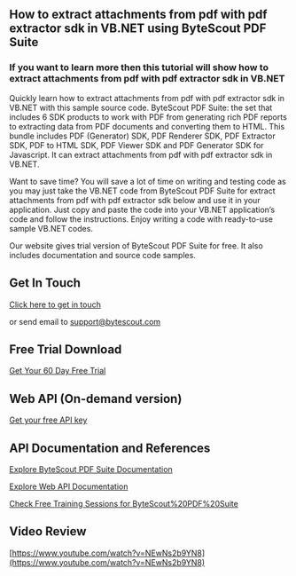 ## How to extract attachments from pdf with pdf extractor sdk in VB.NET using ByteScout PDF Suite

### If you want to learn more then this tutorial will show how to extract attachments from pdf with pdf extractor sdk in VB.NET

Quickly learn how to extract attachments from pdf with pdf extractor sdk in VB.NET with this sample source code. ByteScout PDF Suite: the set that includes 6 SDK products to work with PDF from generating rich PDF reports to extracting data from PDF documents and converting them to HTML. This bundle includes PDF (Generator) SDK, PDF Renderer SDK, PDF Extractor SDK, PDF to HTML SDK, PDF Viewer SDK and PDF Generator SDK for Javascript. It can extract attachments from pdf with pdf extractor sdk in VB.NET.

Want to save time? You will save a lot of time on writing and testing code as you may just take the VB.NET code from ByteScout PDF Suite for extract attachments from pdf with pdf extractor sdk below and use it in your application. Just copy and paste the code into your VB.NET application’s code and follow the instructions. Enjoy writing a code with ready-to-use sample VB.NET codes.

Our website gives trial version of ByteScout PDF Suite for free. It also includes documentation and source code samples.

## Get In Touch

[Click here to get in touch](https://bytescout.zendesk.com/hc/en-us/requests/new?subject=ByteScout%20PDF%20Suite%20Question)

or send email to [support@bytescout.com](mailto:support@bytescout.com?subject=ByteScout%20PDF%20Suite%20Question) 

## Free Trial Download

[Get Your 60 Day Free Trial](https://bytescout.com/download/web-installer?utm_source=github-readme)

## Web API (On-demand version)

[Get your free API key](https://pdf.co/documentation/api?utm_source=github-readme)

## API Documentation and References

[Explore ByteScout PDF Suite Documentation](https://bytescout.com/documentation/index.html?utm_source=github-readme)

[Explore Web API Documentation](https://pdf.co/documentation/api?utm_source=github-readme)

[Check Free Training Sessions for ByteScout%20PDF%20Suite](https://academy.bytescout.com/)

## Video Review

[https://www.youtube.com/watch?v=NEwNs2b9YN8](https://www.youtube.com/watch?v=NEwNs2b9YN8)